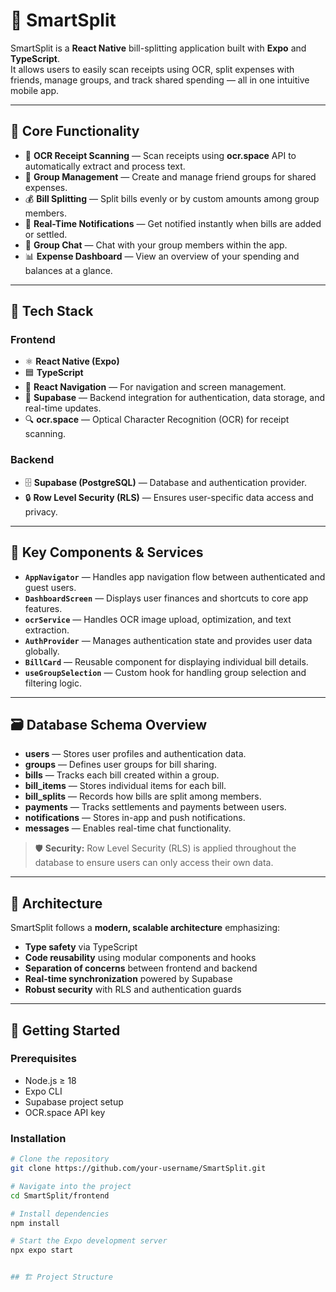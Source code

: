 # 💸 SmartSplit

SmartSplit is a **React Native** bill-splitting application built with **Expo** and **TypeScript**.  
It allows users to easily scan receipts using OCR, split expenses with friends, manage groups, and track shared spending — all in one intuitive mobile app.

---

## 🚀 Core Functionality

- 📸 **OCR Receipt Scanning** — Scan receipts using **ocr.space** API to automatically extract and process text.  
- 👥 **Group Management** — Create and manage friend groups for shared expenses.  
- 💰 **Bill Splitting** — Split bills evenly or by custom amounts among group members.  
- 🔔 **Real-Time Notifications** — Get notified instantly when bills are added or settled.  
- 💬 **Group Chat** — Chat with your group members within the app.  
- 📊 **Expense Dashboard** — View an overview of your spending and balances at a glance.

---

## 🧠 Tech Stack

### Frontend
- ⚛️ **React Native (Expo)**
- 🟦 **TypeScript**
- 🧭 **React Navigation** — For navigation and screen management.
- 🧩 **Supabase** — Backend integration for authentication, data storage, and real-time updates.
- 🔍 **ocr.space** — Optical Character Recognition (OCR) for receipt scanning.

### Backend
- 🗄️ **Supabase (PostgreSQL)** — Database and authentication provider.
- 🔒 **Row Level Security (RLS)** — Ensures user-specific data access and privacy.



---

## 🔑 Key Components & Services

- **`AppNavigator`** — Handles app navigation flow between authenticated and guest users.  
- **`DashboardScreen`** — Displays user finances and shortcuts to core app features.  
- **`ocrService`** — Handles OCR image upload, optimization, and text extraction.  
- **`AuthProvider`** — Manages authentication state and provides user data globally.  
- **`BillCard`** — Reusable component for displaying individual bill details.  
- **`useGroupSelection`** — Custom hook for handling group selection and filtering logic.

---

## 🗃️ Database Schema Overview

- **users** — Stores user profiles and authentication data.  
- **groups** — Defines user groups for bill sharing.  
- **bills** — Tracks each bill created within a group.  
- **bill_items** — Stores individual items for each bill.  
- **bill_splits** — Records how bills are split among members.  
- **payments** — Tracks settlements and payments between users.  
- **notifications** — Stores in-app and push notifications.  
- **messages** — Enables real-time chat functionality.

> 🛡️ **Security:** Row Level Security (RLS) is applied throughout the database to ensure users can only access their own data.

---

## 🧩 Architecture

SmartSplit follows a **modern, scalable architecture** emphasizing:
- **Type safety** via TypeScript  
- **Code reusability** using modular components and hooks  
- **Separation of concerns** between frontend and backend  
- **Real-time synchronization** powered by Supabase  
- **Robust security** with RLS and authentication guards  

---

## 🏁 Getting Started

### Prerequisites
- Node.js ≥ 18
- Expo CLI
- Supabase project setup
- OCR.space API key

### Installation
```bash
# Clone the repository
git clone https://github.com/your-username/SmartSplit.git

# Navigate into the project
cd SmartSplit/frontend

# Install dependencies
npm install

# Start the Expo development server
npx expo start


## 🏗️ Project Structure

